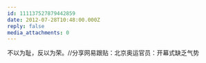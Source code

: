 ```yaml
---
id: 111137527879442859
date: 2012-07-28T10:48:00.000Z
reply: false
media_attachments: 0
---
```


不以为耻，反以为荣。//分享网易跟贴：北京奥运官员：开幕式缺乏气势 ​​​​

